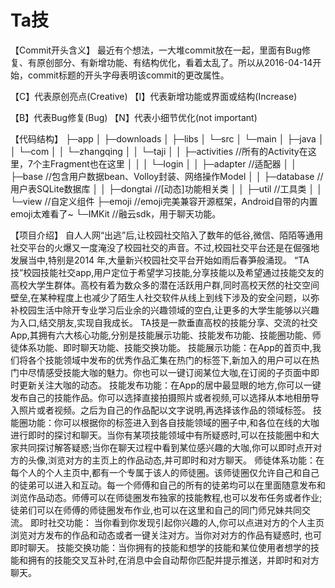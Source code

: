 # Ta技
【Commit开头含义】
最近有个想法，一大堆commit放在一起，里面有Bug修复、有原创部分、有新增功能、有结构优化，看着太乱了。所以从2016-04-14开始，commit标题的开头字母表明该commit的更改属性。

【C】代表原创亮点(Creative)
【I】代表新增功能或界面或结构(Increase)

【B】代表Bug修复(Bug)
【N】代表小细节优化(not important)


【代码结构】
├─app
│  ├─downloads
│  ├─libs
│  └─src
│      └─main
│          ├─java
│          │  └─com
│          │      └─zhangqing
│          │          └─taji
│          │              ├─activities //所有的Activity在这里，7个主Fragment也在这里
│          │              │  └─login 
│          │              ├─adapter //适配器
│          │              ├─base //包含用户数据bean、Volloy封装、网络操作Model
│          │              ├─database //用户表SQLite数据库
│          │              ├─dongtai //[动态]功能相关类
│          │              ├─util //工具类
│          │              └─view //自定义组件
├─emoji //emoji完美兼容开源框架，Android自带的内置emoji太难看了~
└─IMKit //融云sdk，用于聊天功能。


【项目介绍】
自人人网“出逃”后,让校园社交陷入了数年的低谷,微信、陌陌等通用社交平台的火爆又一度淹没了校园社交的声音。不过,校园社交平台还是在倔强地发展当中,特别是2014 年,大量新兴校园社交平台开始如雨后春笋般涌现。
“TA技”校园技能社交app,用户定位于希望学习技能,分享技能以及希望通过技能交友的高校大学生群体。高校有着为数众多的潜在活跃用户群,同时高校天然的社交空间壁垒,在某种程度上也减少了陌生人社交软件从线上到线下涉及的安全问题，以弥补校园生活中除开专业学习后业余的兴趣领域的空白,让更多的大学生能够以兴趣为入口,结交朋友,实现自我成长。
TA技是一款垂直高校的技能分享、交流的社交App,其拥有六大核心功能,分别是技能展示功能、技能发布功能、技能圈功能、师徒体系功能、即时聊天功能、技能交换功能。
技能展示功能：在App的首页中,我们将各个技能领域中发布的优秀作品汇集在热门的标签下,新加入的用户可以在热门中尽情感受技能大咖的魅力。你也可以一键订阅某位大咖,在订阅的子页面中即时更新关注大咖的动态。
技能发布功能：在App的居中最显眼的地方,你可以一键发布自己的技能作品。你可以选择直接拍摄照片或者视频,可以选择从本地相册导入照片或者视频。之后为自己的作品配以文字说明,再选择该作品的领域标签。
技能圈功能：你可以根据你的标签进入到各自技能领域的圈子中,和各位在线的大咖进行即时的探讨和聊天。当你有某项技能领域中有所疑惑时,可以在技能圈中和大家共同探讨解答疑惑;当你在聊天过程中看到某位感兴趣的大咖,你可以即时点开对方的头像,浏览对方的主页上的作品动态,并可即时和对方聊天。
师徒体系功能：在每个人的个人主页中,都有一个专属于该人的师徒圈。该师徒圈仅允许自己和自己的徒弟可以进入和互动。每一个师傅和自己的所有的徒弟均可以在里面随意发布和浏览作品动态。师傅可以在师徒圈发布独家的技能教程,也可以发布任务或者作业;徒弟们可以在师傅的师徒圈发布作业,也可以在这里和自己的同门师兄妹共同交流。
即时社交功能： 当你看到你发现引起你兴趣的人,你可以点进对方的个人主页浏览对方发布的作品和动态或者一键关注对方。当你对对方的作品有疑惑时, 也可即时聊天。
技能交换功能：当你拥有的技能和想学的技能和某位使用者想学的技能和拥有的技能交叉互补时,在消息中会自动帮你匹配并提示推送，并即时和对方聊天。

